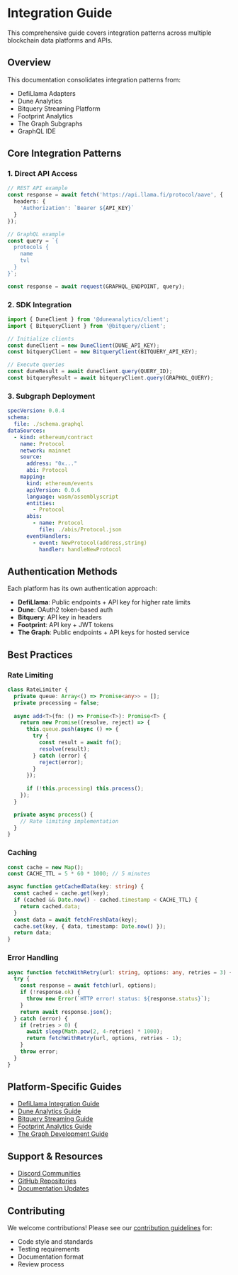 # Integration Guide

This comprehensive guide covers integration patterns across multiple blockchain data platforms and APIs.

## Overview

This documentation consolidates integration patterns from:

- DefiLlama Adapters
- Dune Analytics 
- Bitquery Streaming Platform
- Footprint Analytics
- The Graph Subgraphs
- GraphQL IDE

## Core Integration Patterns

### 1. Direct API Access

```typescript
// REST API example
const response = await fetch('https://api.llama.fi/protocol/aave', {
  headers: {
    'Authorization': `Bearer ${API_KEY}`
  }
});

// GraphQL example 
const query = `{
  protocols {
    name
    tvl
  }
}`;

const response = await request(GRAPHQL_ENDPOINT, query);
```

### 2. SDK Integration

```typescript
import { DuneClient } from '@duneanalytics/client';
import { BitqueryClient } from '@bitquery/client';

// Initialize clients
const duneClient = new DuneClient(DUNE_API_KEY);
const bitqueryClient = new BitqueryClient(BITQUERY_API_KEY);

// Execute queries
const duneResult = await duneClient.query(QUERY_ID);
const bitqueryResult = await bitqueryClient.query(GRAPHQL_QUERY);
```

### 3. Subgraph Deployment

```yaml
specVersion: 0.0.4
schema:
  file: ./schema.graphql
dataSources:
  - kind: ethereum/contract
    name: Protocol
    network: mainnet
    source:
      address: "0x..."
      abi: Protocol
    mapping:
      kind: ethereum/events
      apiVersion: 0.0.6
      language: wasm/assemblyscript
      entities:
        - Protocol
      abis:
        - name: Protocol
          file: ./abis/Protocol.json
      eventHandlers:
        - event: NewProtocol(address,string)
          handler: handleNewProtocol
```

## Authentication Methods

Each platform has its own authentication approach:

- **DefiLlama**: Public endpoints + API key for higher rate limits
- **Dune**: OAuth2 token-based auth
- **Bitquery**: API key in headers
- **Footprint**: API key + JWT tokens
- **The Graph**: Public endpoints + API keys for hosted service

## Best Practices

### Rate Limiting

```typescript
class RateLimiter {
  private queue: Array<() => Promise<any>> = [];
  private processing = false;
  
  async add<T>(fn: () => Promise<T>): Promise<T> {
    return new Promise((resolve, reject) => {
      this.queue.push(async () => {
        try {
          const result = await fn();
          resolve(result);
        } catch (error) {
          reject(error); 
        }
      });
      
      if (!this.processing) this.process();
    });
  }

  private async process() {
    // Rate limiting implementation
  }
}
```

### Caching

```typescript
const cache = new Map();
const CACHE_TTL = 5 * 60 * 1000; // 5 minutes

async function getCachedData(key: string) {
  const cached = cache.get(key);
  if (cached && Date.now() - cached.timestamp < CACHE_TTL) {
    return cached.data;
  }
  const data = await fetchFreshData(key);
  cache.set(key, { data, timestamp: Date.now() });
  return data;
}
```

### Error Handling

```typescript
async function fetchWithRetry(url: string, options: any, retries = 3) {
  try {
    const response = await fetch(url, options);
    if (!response.ok) {
      throw new Error(`HTTP error! status: ${response.status}`);
    }
    return await response.json();
  } catch (error) {
    if (retries > 0) {
      await sleep(Math.pow(2, 4-retries) * 1000);
      return fetchWithRetry(url, options, retries - 1);
    }
    throw error;
  }
}
```

## Platform-Specific Guides

- [DefiLlama Integration Guide](../defillama/README.md)
- [Dune Analytics Guide](../dune/README.md) 
- [Bitquery Streaming Guide](../bitquery/README.md)
- [Footprint Analytics Guide](../footprint/README.md)
- [The Graph Development Guide](../thegraph/README.md)

## Support & Resources

- [Discord Communities](../support/discord.md)
- [GitHub Repositories](../support/github.md)
- [Documentation Updates](../support/docs.md)

## Contributing

We welcome contributions! Please see our [contribution guidelines](../contributing.md) for:

- Code style and standards
- Testing requirements 
- Documentation format
- Review process 